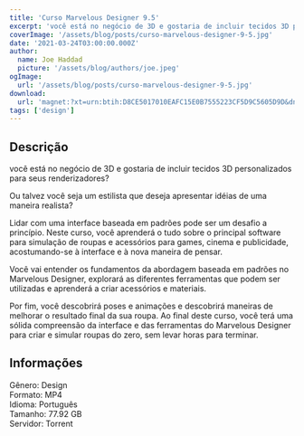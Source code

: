 ```yaml
---
title: 'Curso Marvelous Designer 9.5'
excerpt: 'você está no negócio de 3D e gostaria de incluir tecidos 3D personalizados para seus renderizadores?  Ou talvez você seja um estilista que deseja apresentar idéias de uma maneira realista?  Lidar com uma interface baseada em padrões pode ser um desafio a princípio. Neste curso, v'
coverImage: '/assets/blog/posts/curso-marvelous-designer-9-5.jpg'
date: '2021-03-24T03:00:00.000Z'
author:
  name: Joe Haddad
  picture: '/assets/blog/authors/joe.jpeg'
ogImage:
  url: '/assets/blog/posts/curso-marvelous-designer-9-5.jpg'
download:
  url: 'magnet:?xt=urn:btih:D8CE5017010EAFC15E0B7555223CF5D9C5605D9D&dn=Curso%20Marvelous%20Desig_Daniel%20Linard&tr=udp%3a%2f%2ftracker.openbittorrent.com%3a80%2fannounce&tr=udp%3a%2f%2ftracker.opentrackr.org%3a1337%2fannounce'
tags: ['design']
---
```

<h2>Descrição</h2>
<p></p><p>você está no negócio de 3D e gostaria de incluir tecidos 3D personalizados para seus renderizadores?</p><p>Ou talvez você seja um estilista que deseja apresentar idéias de uma maneira realista?</p><p>Lidar com uma interface baseada em padrões pode ser um desafio a princípio. Neste curso, você aprenderá o tudo sobre o principal software para simulação de roupas e acessórios para games, cinema e publicidade, acostumando-se à interface e à nova maneira de pensar.</p><p>Você vai entender os fundamentos da abordagem baseada em padrões no Marvelous Designer, explorará as diferentes ferramentas que podem ser utilizadas e aprenderá a criar acessórios e materiais.</p><p>Por fim, você descobrirá poses e animações e descobrirá maneiras de melhorar o resultado final da sua roupa. Ao final deste curso, você terá uma sólida compreensão da interface e das ferramentas do Marvelous Designer para criar e simular roupas do zero, sem levar horas para terminar.</p><h2>Informações</h2><p>Gênero: Design<br/>Formato: MP4<br/>Idioma: Português<br/>Tamanho: 77.92 GB<br/>Servidor: Torrent</p>